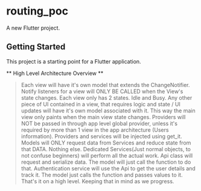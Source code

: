 # routing_poc

A new Flutter project.

## Getting Started

This project is a starting point for a Flutter application.

** High Level Architecture Overview **
> Each view will have it's own model that extends the ChangeNotifier.
> Notify listeners for a view will ONLY BE CALLED when the View's state changes.
> Each view only has 2 states. Idle and Busy. Any other piece of UI contained in a view, that requires logic and state / UI updates will have it's own model associated with it. This way the main view only paints when the main view state changes.
> Providers will NOT be passed in through app level global provider, unless it's required by more than 1 view in the app architecture (Users information).
> Providers and services will be injected using get_it.
> Models will ONLY request data from Services and reduce state from that DATA. Nothing else.
> Dedicated Services(Just normal objects, to not confuse beginners) will perform all the actual work. Api class will request and serialize data. The model will just call the function to do that. Authentication service will use the Api to get the user details and track it. The model just calls the function and passes values to it.
> That's it on a high level. Keeping that in mind as we progress.
